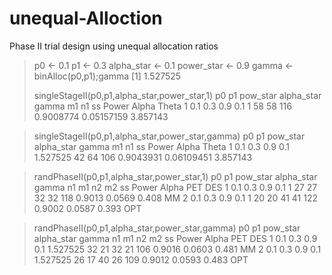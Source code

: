 # unequal-Alloction
Phase II trial design using unequal allocation ratios



> p0 <- 0.1
> p1 <- 0.3
> alpha_star <- 0.1
> power_star <- 0.9
> gamma <- binAlloc(p0,p1);gamma
[1] 1.527525
> 
> 
> singleStageII(p0,p1,alpha_star,power_star,1)
   p0  p1 pow_star alpha_star gamma m1 n1  ss     Power      Alpha    Theta
1 0.1 0.3      0.9        0.1     1 58 58 116 0.9008774 0.05157159 3.857143

> singleStageII(p0,p1,alpha_star,power_star,gamma)
   p0  p1 pow_star alpha_star    gamma m1 n1  ss     Power      Alpha    Theta
1 0.1 0.3      0.9        0.1 1.527525 42 64 106 0.9043931 0.06109451 3.857143

> randPhaseII(p0,p1,alpha_star,power_star,1)
   p0  p1 pow_star alpha_star gamma n1 m1 n2 m2  ss  Power  Alpha   PET DES
1 0.1 0.3      0.9        0.1     1 27 27 32 32 118 0.9013 0.0569 0.408  MM
2 0.1 0.3      0.9        0.1     1 20 20 41 41 122 0.9002 0.0587 0.393 OPT

> randPhaseII(p0,p1,alpha_star,power_star,gamma)
   p0  p1 pow_star alpha_star    gamma n1 m1 n2 m2  ss  Power  Alpha   PET DES
1 0.1 0.3      0.9        0.1 1.527525 32 21 32 21 106 0.9016 0.0603 0.481  MM
2 0.1 0.3      0.9        0.1 1.527525 26 17 40 26 109 0.9012 0.0593 0.483 OPT




